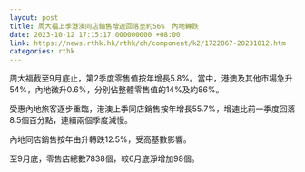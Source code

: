 ```yaml
---
layout: post
title: 周大福上季港澳同店銷售增速回落至約56%　內地轉跌
date: 2023-10-12 17:15:17.000000000 +08:00
link: https://news.rthk.hk/rthk/ch/component/k2/1722867-20231012.htm
categories: rthk
---
```


周大福截至9月底止，第2季度零售值按年增長5.8%。當中，港澳及其他市場急升54%，內地微升0.6%，分別佔整體零售值的14%及約86%。

受惠內地旅客逐步重臨，港澳上季同店銷售按年增長55.7%，增速比前一季度回落8.5個百分點，連續兩個季度減慢。

內地同店銷售按年由升轉跌12.5%，受高基數影響。

至9月底，零售店總數7838個，較6月底淨增加98個。
